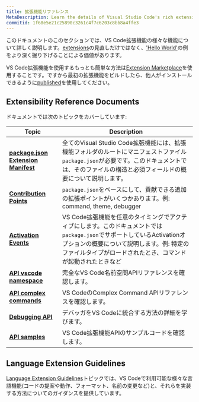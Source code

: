 ```yaml
---
title: 拡張機能リファレンス
MetaDescription: Learn the details of Visual Studio Code's rich extensibility (plug-in) model.  This documentation describes the various extension points, activation rules and specific feature APIs (e.g. working with documents and editors).
commitid: 1f68e5e21c25890c3261c4f7c6203c8bb8a4ffe3
---
```


このドキュメントのこのセクションでは、VS Code拡張機能の様々な機能について詳しく説明します。[extensions](/docs/extensions/overview.md)の見直しだけではなく、['Hello World'](/docs/extensions/example-hello-world.md)の例をより深く掘り下げることによる価値があります。

VS Code拡張機能を使用するもっとも簡単な方法は[Extension Marketplace](/docs/userguide/extension-gallery.md)を使用することです。ですから最初の拡張機能をビルドしたら、他人がインストールできるように[published](/docs/extensions/publish-extension.md)を使用してください。

## Extensibility Reference Documents

ドキュメントでは次のトピックをカバーしています:

Topic|Description
-----|-----------
**[package.json Extension Manifest](/docs/extensionapi/extension-manifest.md)**|全てのVisual Studio Code拡張機能には、拡張機能フォルダのルートにマニフェストファイル`package.json`が必要です。このドキュメントでは、そのファイルの構造と必須フィールドの概要について説明します。
**[Contribution Points](/docs/extensionapi/extension-points.md)**|`package.json`をベースにして、貢献できる追加の拡張ポイントがいくつかあります。例: command, theme, debugger
**[Activation Events](/docs/extensionapi/activation-events.md)**|VS Code拡張機能を任意のタイミングでアクティブにします。このドキュメントでは `package.json`でサポートしているActivationオプションの概要について説明します。例: 特定のファイルタイプがロードされたとき、コマンドが起動されたときなど
**[API vscode namespace](/docs/extensionapi/vscode-api.md)**|完全なVS Code名前空間APIリファレンスを確認します。
**[API complex commands](/docs/extensionapi/vscode-api-commands.md)**|VS CodeのComplex Command APIリファレンスを確認します。
**[Debugging API](/docs/extensionapi/api-debugging.md)**|デバッガをVS Codeに統合する方法の詳細を学びます。
**[API samples](https://github.com/Microsoft/vscode-extension-samples)**|VS Code拡張機能APIのサンプルコードを確認します。

## Language Extension Guidelines

[Language Extension Guidelines](/docs/extensionapi/language-support.md)トピックでは、VS Codeで利用可能な様々な言語機能(コードの提案や動作、フォーマット、名前の変更など)と、それらを実装する方法についてのガイダンスを提供しています。

